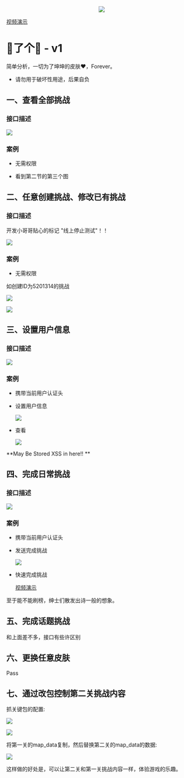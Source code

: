 <div align="center"><img src="http://download.psylife.com/me_png/logo.png"/></div>

[视频演示](http://download.psylife.com/me/sheep_sheep_ni.mp4)

# 🐏了个🐏 - v1

简单分析，一切为了坤坤的皮肤❤，Forever。

* 请勿用于破坏性用途，后果自负

## 一、查看全部挑战

### 接口描述

![](http://download.psylife.com/me_png/1-1.png)



### 案例

* 无需权限

* 看到第二节的第三个图



## 二、任意创建挑战、修改已有挑战

### 接口描述

开发小哥哥贴心的标记 "线上停止测试"！！

![](http://download.psylife.com/me_png/2-1.png)

### 案例

* 无需权限

如创建ID为5201314的挑战

![](http://download.psylife.com/me_png/2-2.png)

![](http://download.psylife.com/me_png/2-3.png)



## 三、设置用户信息

### 接口描述

![](http://download.psylife.com/me_png/3-1.png)

### 案例

* 携带当前用户认证头

* 设置用户信息

  ![](http://download.psylife.com/me_png/3-2.png)

* 查看

  ![](http://download.psylife.com/me_png/3-3.png)

**May Be Stored XSS in here!! **



## 四、完成日常挑战

### 接口描述

![](http://download.psylife.com/me_png/4-1.png)



### 案例

* 携带当前用户认证头

* 发送完成挑战

  ![](http://download.psylife.com/me_png/4-2.png)

* 快速完成挑战

  [视频演示](http://download.psylife.com/me/sheep_sheep_ni.mp4)

至于能不能刷榜，绅士们散发出诗一般的想象。



## 五、完成话题挑战

和上面差不多，接口有些许区别



## 六、更换任意皮肤

Pass



## 七、通过改包控制第二关挑战内容

抓关键包的配置:

![](http://download.psylife.com/me_png/7-1.png)

![](http://download.psylife.com/me_png/7-2.png)

将第一关的map_data复制，然后替换第二关的map_data的数据:

![](http://download.psylife.com/me_png/7-3.png)

这样做的好处是，可以让第二关和第一关挑战内容一样，体验游戏的乐趣。